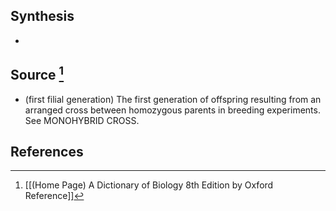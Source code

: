 ## Synthesis
- 
## Source [^1]
- (first filial generation) The first generation of offspring resulting from an arranged cross between homozygous parents in breeding experiments. See MONOHYBRID CROSS.
## References

[^1]: [[(Home Page) A Dictionary of Biology 8th Edition by Oxford Reference]]